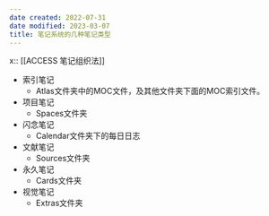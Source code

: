 ```yaml
---
date created: 2022-07-31
date modified: 2023-03-07
title: 笔记系统的几种笔记类型
---
```


x:: [[ACCESS 笔记组织法]]

- 索引笔记
	- Atlas文件夹中的MOC文件，及其他文件夹下面的MOC索引文件。
- 项目笔记
	- Spaces文件夹
- 闪念笔记
	- Calendar文件夹下的每日日志
- 文献笔记
	- Sources文件夹
- 永久笔记
	- Cards文件夹
- 视觉笔记
	- Extras文件夹
